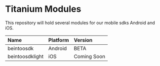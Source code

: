 Titanium Modules
================

This repository will hold several modules for our mobile sdks Android and iOS. 

|Name|Platform|Version
|:---------|:----------|:-----------|
|beintoosdk|Android|BETA|
|beintoosdklight|iOS|Coming Soon|
